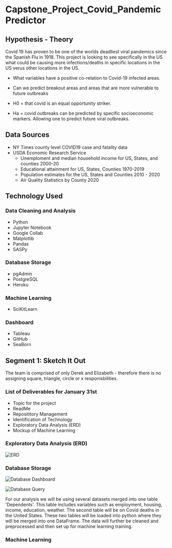 # Capstone_Project_Covid_Pandemic Predictor

## Hypothesis - Theory
Covid 19 has proven to be one of the worlds deadliest viral pandemics since the Spanish Flu in 1918.  This project is looking to see specifically in the US what could be causing more infections/deaths in specific locations in the US verus other locations in the US.  
* What variables have a positive co-relation to Covid-19 infected areas. 
* Can we predict breakout areas and areas that are more vulnerable to future outbreaks

* H0 = that covid is an equal opportunity striker.  
* Ha = covid outbreaks can be predicted by specific socioeconomic markers.  Allowing one to predict future viral outbreaks.  

## Data Sources
* NY Times county level COVID19 case and fatality data
* USDA Economic Research Service
  * Unemploment and median household income for US, States, and counties 2000-20
  * Educational attainment for US, States, Counties 1970-2019
  * Population estimates for the US, States and Counties 2010 - 2020  
  * Air Quality Statistics by County 2020  

## Technology Used

### Data Cleaning and Analysis

* Python
* Jupyter Notebook
* Google Collab
* Matplotlib
* Pandas
* SASPy

### Database Storage

* pgAdmin
* PostgreSQL
* Heroku

### Machine Learning

* SciKitLearn 

### Dashboard

* Tableau
* GitHub
* SeaBorn

## Segment 1: Sketch It Out

The team is comprised of only Derek and Elizabeth - therefore there is no assigning square, triangle, circle or x responisbilities. 

### List of Deliverables for January 31st

* Topic for the project
* ReadMe
* Reposititory Management
* Identification of Technology
* Exploratory Data Analysis (ERD)
* Mockup of Machine Learning

### Exploratory Data Analysis (ERD)

![ERD](https://user-images.githubusercontent.com/90973718/152626094-d84711f8-23b6-4f57-95e3-cfc7b9b386a6.png)

### Database Storage

![Database Dashboard](https://user-images.githubusercontent.com/90973718/152647489-d2cd4ea1-304f-4d3d-a60f-a6dcc1b3c7f0.png)

![Database Query](https://user-images.githubusercontent.com/90973718/152647871-62ba2a85-ea33-4b65-9608-9291a922d70a.png)


For our analysis  we will be using several datasets merged into one table 'Dependents'. This table includes variables such as employment, housing, income,  education, weather.  The second table will be on Covid deaths in the United States.  These two tables will be loaded into python where they will be merged into one DataFrame.  The data will further be cleaned and preprocessed and then set up for machine learning training.  
 
### Machine Learning
